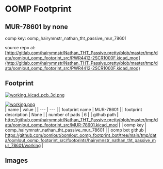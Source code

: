# OOMP Footprint  
## MUR-78601  by none  
  
oomp key: oomp_hairymnstr_nathan_tht_passive_mur_78601  
  
source repo at: [http://gitlab.com/hairymnstr/Nathan_THT_Passive.pretty/blob/master/tmp/data/oomlout_oomp_footprint_src/PWR4412-2SCR1000F.kicad_mod](http://gitlab.com/hairymnstr/Nathan_THT_Passive.pretty/blob/master/tmp/data/oomlout_oomp_footprint_src/PWR4412-2SCR1000F.kicad_mod)  
## Footprint  
  
[![working_kicad_pcb_3d.png](working_kicad_pcb_3d_600.png)](working_kicad_pcb_3d.png)  
  
[![working.png](working_600.png)](working.png)  
| name | value | 
| --- | --- | 
| footprint name | MUR-78601 | 
| footprint description | None | 
| number of pads | 6 | 
| github path | http://github.com/hairymnstr/Nathan_THT_Passive.pretty/blob/master/tmp/data/oomlout_oomp_footprint_src/MUR-78601.kicad_mod | 
| oomp key | oomp_hairymnstr_nathan_tht_passive_mur_78601 | 
| oomp bot github | https://github.com/oomlout/oomlout_oomp_footprint_bot/tree/main/tmp/data/oomlout_oomp_footprint_src/footprints/hairymnstr_nathan_tht_passive_mur_78601/working | 
## Images  
